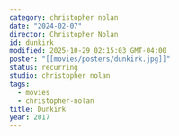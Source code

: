 ```yaml
---
category: christopher nolan
date: "2024-02-07"
director: Christopher Nolan
id: dunkirk
modified: 2025-10-29 02:15:03 GMT-04:00
poster: "[[movies/posters/dunkirk.jpg]]"
status: recurring
studio: christopher nolan
tags:
  - movies
  - christopher-nolan
title: Dunkirk
year: 2017
---
```

